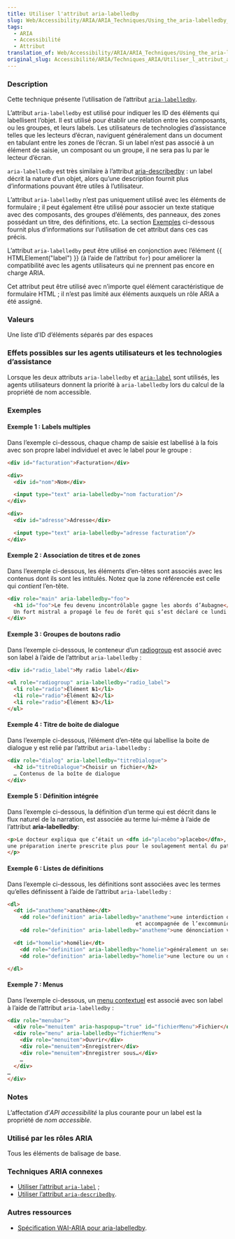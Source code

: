 ```yaml
---
title: Utiliser l'attribut aria-labelledby
slug: Web/Accessibility/ARIA/ARIA_Techniques/Using_the_aria-labelledby_attribute
tags:
  - ARIA
  - Accessibilité
  - Attribut
translation_of: Web/Accessibility/ARIA/ARIA_Techniques/Using_the_aria-labelledby_attribute
original_slug: Accessibilité/ARIA/Techniques_ARIA/Utiliser_l_attribut_aria-labelledby
---
```

### Description

Cette technique présente l’utilisation de l’attribut [`aria-labelledby`](http://www.w3.org/TR/wai-aria/states_and_properties#aria-labelledby).

L’attribut `aria-labelledby` est utilisé pour indiquer les ID des éléments qui labellisent l’objet. Il est utilisé pour établir une relation entre les composants, ou les groupes, et leurs labels. Les utilisateurs de technologies d’assistance telles que les lecteurs d’écran, naviguent généralement dans un document en tabulant entre les zones de l’écran. Si un label n’est pas associé à un élément de saisie, un composant ou un groupe, il ne sera pas lu par le lecteur d’écran.

`aria-labelledby` est très similaire à l’attribut [aria-describedby](/fr/Accessibilité/ARIA/Techniques_ARIA/Utiliser_l_attribut_aria-describedby) : un label décrit la nature d’un objet, alors qu’une description fournit plus d’informations pouvant être utiles à l’utilisateur.

L’attribut `aria-labelledby` n’est pas uniquement utilisé avec les éléments de formulaire ; il peut également être utilisé pour associer un texte statique avec des composants, des groupes d’éléments, des panneaux, des zones possédant un titre, des définitions, etc. La section [Exemples](#exemples) ci-dessous fournit plus d’informations sur l’utilisation de cet attribut dans ces cas précis.

L’attribut `aria-labelledby` peut être utilisé en conjonction avec l’élément {{ HTMLElement("label") }} (à l’aide de l’attribut `for`) pour améliorer la compatibilité avec les agents utilisateurs qui ne prennent pas encore en charge ARIA.

Cet attribut peut être utilisé avec n’importe quel élément caractéristique de formulaire HTML ; il n’est pas limité aux éléments auxquels un rôle ARIA a été assigné.

### Valeurs

Une liste d’ID d’éléments séparés par des espaces

### Effets possibles sur les agents utilisateurs et les technologies d’assistance

Lorsque les deux attributs `aria-labelledby` et [`aria-label`](/fr/Accessibilité/ARIA/Techniques_ARIA/Utiliser_le_rôle_aria-label_attribute) sont utilisés, les agents utilisateurs donnent la priorité à `aria-labelledby` lors du calcul de la propriété de nom accessible.

### Exemples

#### Exemple 1 : Labels multiples

Dans l’exemple ci-dessous, chaque champ de saisie est labellisé à la fois avec son propre label individuel et avec le label pour le groupe :

```html
<div id="facturation">Facturation</div>

<div>
  <div id="nom">Nom</div>

  <input type="text" aria-labelledby="nom facturation"/>
</div>

<div>
  <div id="adresse">Adresse</div>

  <input type="text" aria-labelledby="adresse facturation"/>
</div>
```

#### Exemple 2 : Association de titres et de zones

Dans l’exemple ci-dessous, les éléments d’en-têtes sont associés avec les contenus dont ils sont les intitulés. Notez que la zone référencée est celle qui _contient_ l’en-tête.

```html
<div role="main" aria-labelledby="foo">
  <h1 id="foo">Le feu devenu incontrôlable gagne les abords d’Aubagne</h1>
  Un fort mistral a propagé le feu de forêt qui s’est déclaré ce lundi soir suite aux fortes températures de ces derniers jours…
</div>
```

#### Exemple 3 : Groupes de boutons radio

Dans l’exemple ci-dessous, le conteneur d’un [radiogroup](/fr/Accessibilité/ARIA/Techniques_ARIA/Utiliser_le_rôle_radiogroup) est associé avec son label à l’aide de l’attribut `aria-labelledby` :

```html
<div id="radio_label">My radio label</div>

<ul role="radiogroup" aria-labelledby="radio_label">
  <li role="radio">Élément №1</li>
  <li role="radio">Élément №2</li>
  <li role="radio">Élément №3</li>
</ul>
```

#### Exemple 4 : Titre de boite de dialogue

Dans l’exemple ci-dessous, l’élément d’en-tête qui labellise la boite de dialogue y est relié par l’attribut `aria-labelledby` :

```html
<div role="dialog" aria-labelledby="titreDialogue">
  <h2 id="titreDialogue">Choisir un fichier</h2>
  … Contenus de la boîte de dialogue
</div>
```

#### Exemple 5 : Définition intégrée

Dans l’exemple ci-dessous, la définition d’un terme qui est décrit dans le flux naturel de la narration, est associée au terme lui-même à l’aide de l’attribut **aria-labelledby**:

```html
<p>Le docteur expliqua que c’était un <dfn id="placebo">placebo</dfn>, <span role="definition" aria-labelledby="placebo"> ou
une préparation inerte prescrite plus pour le soulagement mental du patient que ses effets possible sur une pathologie.</span>
</p>
```

#### Exemple 6 : Listes de définitions

Dans l’exemple ci-dessous, les définitions sont associées avec les termes qu’elles définissent à l’aide de l’attribut `aria-labelledby` :

```html
<dl>
  <dt id="anatheme">anathème</dt>
    <dd role="definition" aria-labelledby="anatheme">une interdiction ou une condamnation prononcée par une autorité ecclésiastique
                                         et accompagnée de l’excommunication</dd>
    <dd role="definition" aria-labelledby="anatheme">une dénonciation vigoureuse&nbsp;: condamnation</dd>

  <dt id="homelie">homélie</dt>
    <dd role="definition" aria-labelledby="homelie">généralement un sermon court</dd>
    <dd role="definition" aria-labelledby="homelie">une lecture ou un discours sur un thème moral</dd>

</dl>
```

#### Exemple 7 : Menus

Dans l’exemple ci-dessous, un [menu contextuel](/fr/Accessibilité/ARIA/Techniques_ARIA/Utiliser_l_attribut_aria-haspopup) est associé avec son label à l’aide de l’attribut `aria-labelledby` :

```html
<div role="menubar">
  <div role="menuitem" aria-haspopup="true" id="fichierMenu">Fichier</div>
  <div role="menu" aria-labelledby="fichierMenu">
    <div role="menuitem">Ouvrir</div>
    <div role="menuitem">Enregistrer</div>
    <div role="menuitem">Enregistrer sous…</div>
    …
  </div>
…
</div>
```

### Notes

L’affectation d’_API accessibilité_ la plus courante pour un label est la propriété de _nom accessible_.

### Utilisé par les rôles ARIA

Tous les éléments de balisage de base.

### Techniques ARIA connexes

- [Utiliser l’attribut `aria-label`](/fr/Accessibilité/ARIA/Techniques_ARIA/Utiliser_l_attribut_aria-label) ;
- [Utiliser l’attribut `aria-describedby`](/fr/Accessibilité/ARIA/Techniques_ARIA/Utiliser_l_attribut_aria-describedby).

### Autres ressources

- [Spécification WAI-ARIA pour aria-labelledby](http://www.w3.org/TR/wai-aria/states_and_properties#aria-labelledby).
